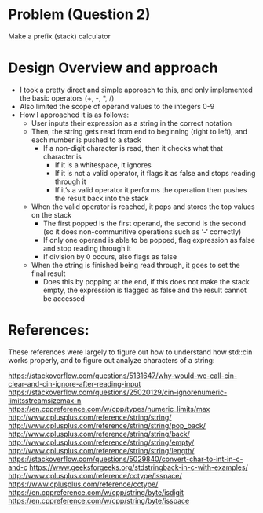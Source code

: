 # Problem (Question 2)
Make a prefix (stack) calculator

# Design Overview and approach
- I took a pretty direct and simple approach to this, and only implemented the basic operators (+, -, \*, /)
- Also limited the scope of operand values to the integers 0-9
- How I approached it is as follows:
    - User inputs their expression as a string in the correct notation
    - Then, the string gets read from end to beginning (right to left), and each number is pushed to a stack
      -	If a non-digit character is read, then it checks what that character is
          - If it is a whitespace, it ignores
          - If it is not a valid operator, it flags it as false and stops reading through it
          - If it’s a valid operator it performs the operation then pushes the result back into the stack
    - When the valid operator is reached, it pops and stores the top values on the stack
        - The first popped is the first operand, the second is the second (so it does non-communitive operations such as ‘-‘ correctly)
        - If only one operand is able to be popped, flag expression as false and stop reading through it
        - If division by 0 occurs, also flags as false
    - When the string is finished being read through, it goes to set the final result
        - Does this by popping at the end, if this does not make the stack empty, the expression is flagged as false and the result cannot be accessed
 
# References:
These references were largely to figure out how to understand how std::cin works properly, and to figure out analyze characters of a string:

https://stackoverflow.com/questions/5131647/why-would-we-call-cin-clear-and-cin-ignore-after-reading-input
https://stackoverflow.com/questions/25020129/cin-ignorenumeric-limitsstreamsizemax-n
https://en.cppreference.com/w/cpp/types/numeric_limits/max
http://www.cplusplus.com/reference/string/string/
http://www.cplusplus.com/reference/string/string/pop_back/
http://www.cplusplus.com/reference/string/string/back/
http://www.cplusplus.com/reference/string/string/empty/
http://www.cplusplus.com/reference/string/string/length/
https://stackoverflow.com/questions/5029840/convert-char-to-int-in-c-and-c
https://www.geeksforgeeks.org/stdstringback-in-c-with-examples/
http://www.cplusplus.com/reference/cctype/isspace/
https://www.cplusplus.com/reference/cctype/
https://en.cppreference.com/w/cpp/string/byte/isdigit
https://en.cppreference.com/w/cpp/string/byte/isspace
